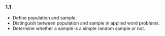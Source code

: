 
### 1.1

- Define population and sample.
- Distinguish between population and sample in applied word problems.
- Determine whether a sample is a simple random sample or not.
